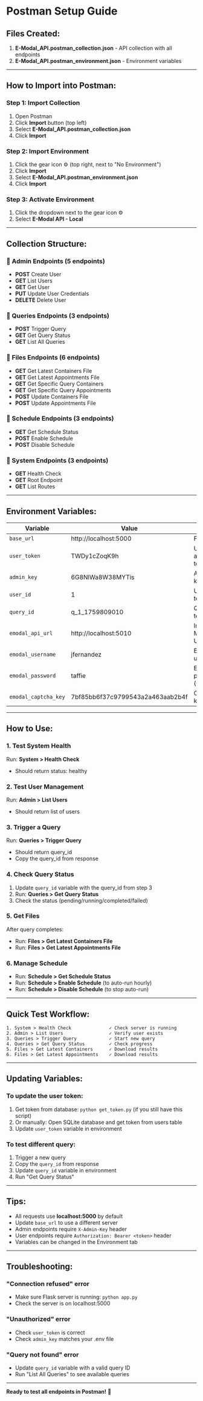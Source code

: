 # Postman Setup Guide

## Files Created:

1. **E-Modal_API.postman_collection.json** - API collection with all endpoints
2. **E-Modal_API.postman_environment.json** - Environment variables

---

## How to Import into Postman:

### Step 1: Import Collection

1. Open Postman
2. Click **Import** button (top left)
3. Select **E-Modal_API.postman_collection.json**
4. Click **Import**

### Step 2: Import Environment

1. Click the gear icon ⚙️ (top right, next to "No Environment")
2. Click **Import**
3. Select **E-Modal_API.postman_environment.json**
4. Click **Import**

### Step 3: Activate Environment

1. Click the dropdown next to the gear icon ⚙️
2. Select **E-Modal API - Local**

---

## Collection Structure:

### 📁 Admin Endpoints (5 endpoints)
- **POST** Create User
- **GET** List Users
- **GET** Get User
- **PUT** Update User Credentials
- **DELETE** Delete User

### 📁 Queries Endpoints (3 endpoints)
- **POST** Trigger Query
- **GET** Get Query Status
- **GET** List All Queries

### 📁 Files Endpoints (6 endpoints)
- **GET** Get Latest Containers File
- **GET** Get Latest Appointments File
- **GET** Get Specific Query Containers
- **GET** Get Specific Query Appointments
- **POST** Update Containers File
- **POST** Update Appointments File

### 📁 Schedule Endpoints (3 endpoints)
- **GET** Get Schedule Status
- **POST** Enable Schedule
- **POST** Disable Schedule

### 📁 System Endpoints (3 endpoints)
- **GET** Health Check
- **GET** Root Endpoint
- **GET** List Routes

---

## Environment Variables:

| Variable | Value | Description |
|----------|-------|-------------|
| `base_url` | http://localhost:5000 | Flask API URL |
| `user_token` | TWDy1cZoqK9h | User authentication token |
| `admin_key` | 6G8NlWa8W38MYTis | Admin secret key |
| `user_id` | 1 | User ID for testing |
| `query_id` | q_1_1759809010 | Query ID for testing |
| `emodal_api_url` | http://localhost:5010 | Internal E-Modal API URL |
| `emodal_username` | jfernandez | E-Modal username |
| `emodal_password` | taffie | E-Modal password (secret) |
| `emodal_captcha_key` | 7bf85bb6f37c9799543a2a463aab2b4f | Captcha API key (secret) |

---

## How to Use:

### 1. **Test System Health**
Run: **System > Health Check**
- Should return status: healthy

### 2. **Test User Management**
Run: **Admin > List Users**
- Should return list of users

### 3. **Trigger a Query**
Run: **Queries > Trigger Query**
- Should return query_id
- Copy the query_id from response

### 4. **Check Query Status**
1. Update `query_id` variable with the query_id from step 3
2. Run: **Queries > Get Query Status**
3. Check the status (pending/running/completed/failed)

### 5. **Get Files**
After query completes:
- Run: **Files > Get Latest Containers File**
- Run: **Files > Get Latest Appointments File**

### 6. **Manage Schedule**
- Run: **Schedule > Get Schedule Status**
- Run: **Schedule > Enable Schedule** (to auto-run hourly)
- Run: **Schedule > Disable Schedule** (to stop auto-run)

---

## Quick Test Workflow:

```
1. System > Health Check              ✓ Check server is running
2. Admin > List Users                 ✓ Verify user exists
3. Queries > Trigger Query            ✓ Start new query
4. Queries > Get Query Status         ✓ Check progress
5. Files > Get Latest Containers      ✓ Download results
6. Files > Get Latest Appointments    ✓ Download results
```

---

## Updating Variables:

### To update the user token:
1. Get token from database: `python get_token.py` (if you still have this script)
2. Or manually: Open SQLite database and get token from users table
3. Update `user_token` variable in environment

### To test different query:
1. Trigger a new query
2. Copy the `query_id` from response
3. Update `query_id` variable in environment
4. Run "Get Query Status"

---

## Tips:

- All requests use **localhost:5000** by default
- Update `base_url` to use a different server
- Admin endpoints require `X-Admin-Key` header
- User endpoints require `Authorization: Bearer <token>` header
- Variables can be changed in the Environment tab

---

## Troubleshooting:

### "Connection refused" error
- Make sure Flask server is running: `python app.py`
- Check the server is on localhost:5000

### "Unauthorized" error
- Check `user_token` is correct
- Check `admin_key` matches your .env file

### "Query not found" error
- Update `query_id` variable with a valid query ID
- Run "List All Queries" to see available queries

---

**Ready to test all endpoints in Postman!** 🚀
